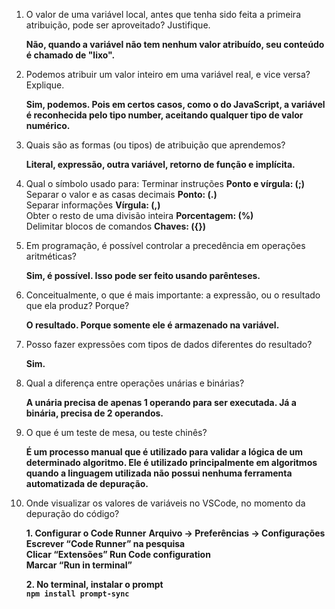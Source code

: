 1. O valor de uma variável local, antes que tenha sido feita a primeira atribuição, pode ser aproveitado? Justifique.  

    **Não, quando a variável não tem nenhum valor atribuído, seu conteúdo é chamado de "lixo".**

2. Podemos atribuir um valor inteiro em uma variável real, e vice versa? Explique.

    **Sim, podemos. Pois em certos casos, como o do JavaScript, a variável é reconhecida pelo tipo number, aceitando qualquer tipo de valor numérico.**

3. Quais são as formas (ou tipos) de atribuição que aprendemos?

    **Literal, expressão, outra variável, retorno de função e implícita.**

4. Qual o símbolo usado para:
        Terminar instruções **Ponto e vírgula: (;)**  
        Separar o valor e as casas decimais **Ponto: (.)**  
        Separar informações **Vírgula: (,)**  
        Obter o resto de uma divisão inteira **Porcentagem: (%)**  
        Delimitar blocos de comandos  **Chaves: ({})**

5. Em programação, é possível controlar a precedência em operações aritméticas?

    **Sim, é possível. Isso pode ser feito usando parênteses.**

6. Conceitualmente, o que é mais importante: a expressão, ou o resultado que ela produz? Porque?

    **O resultado. Porque somente ele é armazenado na variável.**

7. Posso fazer expressões com tipos de dados diferentes do resultado?

    **Sim.**

8. Qual a diferença entre operações unárias e binárias?

    **A unária precisa de apenas 1 operando para ser executada. Já a binária, precisa de 2 operandos.**

9. O que é um teste de mesa, ou teste chinês?

    **É um processo manual que é utilizado para validar a lógica de um determinado algoritmo. Ele é utilizado principalmente em algoritmos quando a linguagem utilizada não possui nenhuma ferramenta automatizada de depuração.**

10. Onde visualizar os valores de variáveis no VSCode, no momento da depuração do código?

    **1. Configurar o Code Runner**
         **Arquivo → Preferências → Configurações**  
         **Escrever “Code Runner” na pesquisa**  
         **Clicar “Extensões” Run Code configuration**  
         **Marcar “Run in terminal”**  

    **2. No terminal, instalar o prompt**  
        **`npm install prompt-sync`**
